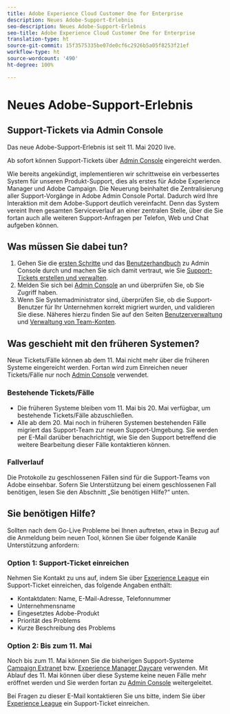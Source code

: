 ```yaml
---
title: Adobe Experience Cloud Customer One for Enterprise
description: Neues Adobe-Support-Erlebnis
seo-description: Neues Adobe-Support-Erlebnis
seo-title: Adobe Experience Cloud Customer One for Enterprise
translation-type: ht
source-git-commit: 15f3575335be07de0cf6c2926b5a05f8253f21ef
workflow-type: ht
source-wordcount: '490'
ht-degree: 100%

---
```



# Neues Adobe-Support-Erlebnis

## Support-Tickets via Admin Console

Das neue Adobe-Support-Erlebnis ist seit 11. Mai 2020 live.

Ab sofort können Support-Tickets über [Admin Console](https://adminconsole.adobe.com/) eingereicht werden.

Wie bereits angekündigt, implementieren wir schrittweise ein verbessertes System für unseren Produkt-Support, dies als erstes für Adobe Experience Manager und Adobe Campaign. Die Neuerung beinhaltet die Zentralisierung aller Support-Vorgänge in Adobe Admin Console Portal. Dadurch wird Ihre Interaktion mit dem Adobe-Support deutlich vereinfacht. Denn das System vereint Ihren gesamten Serviceverlauf an einer zentralen Stelle, über die Sie fortan auch alle weiteren Support-Anfragen per Telefon, Web und Chat aufgeben können.

## Was müssen Sie dabei tun?

1. Gehen Sie die [ersten Schritte](https://helpx.adobe.com/de/enterprise/get-started.html) und das [Benutzerhandbuch](https://helpx.adobe.com/de/enterprise/managing/user-guide.html) zu Admin Console durch und machen Sie sich damit vertraut, wie Sie [Support-Tickets erstellen und verwalten](https://helpx.adobe.com/de/enterprise/using/support-and-expert-services.html).
1. Melden Sie sich bei [Admin Console](https://adminconsole.adobe.com/) an und überprüfen Sie, ob Sie Zugriff haben.
1. Wenn Sie Systemadministrator sind, überprüfen Sie, ob die Support-Benutzer für Ihr Unternehmen korrekt migriert wurden, und validieren Sie diese. Näheres hierzu finden Sie auf den Seiten [Benutzerverwaltung](https://helpx.adobe.com/de/enterprise/using/users.html) und [Verwaltung von Team-Konten](https://helpx.adobe.com/de/enterprise/using/accounts.html).

## Was geschieht mit den früheren Systemen?

Neue Tickets/Fälle können ab dem 11. Mai nicht mehr über die früheren Systeme eingereicht werden.  Fortan wird zum Einreichen neuer Tickets/Fälle nur noch [Admin Console](https://adminconsole.adobe.com/) verwendet.

### Bestehende Tickets/Fälle

* Die früheren Systeme bleiben vom 11. Mai bis 20. Mai verfügbar, um bestehende Tickets/Fälle abzuschließen.
* Alle ab dem 20. Mai noch in früheren Systemen bestehenden Fälle migriert das Support-Team zur neuen Support-Umgebung.  Sie werden per E-Mail darüber benachrichtigt, wie Sie den Support betreffend die weitere Bearbeitung dieser Fälle kontaktieren können.

### Fallverlauf

Die Protokolle zu geschlossenen Fällen sind für die Support-Teams von Adobe einsehbar.  Sofern Sie Unterstützung bei einem geschlossenen Fall benötigen, lesen Sie den Abschnitt „Sie benötigen Hilfe?“ unten.

## Sie benötigen Hilfe?

Sollten nach dem Go-Live Probleme bei Ihnen auftreten, etwa in Bezug auf die Anmeldung beim neuen Tool, können Sie über folgende Kanäle Unterstützung anfordern:

### Option 1: Support-Ticket einreichen

Nehmen Sie Kontakt zu uns auf, indem Sie über [Experience League](https://experienceleague.adobe.com/?support-solution=General&amp;lang=de#support) ein Support-Ticket einreichen, das folgende Angaben enthält:

* Kontaktdaten: Name, E-Mail-Adresse, Telefonnummer
* Unternehmensname
* Eingesetztes Adobe-Produkt
* Priorität des Problems
* Kurze Beschreibung des Problems

### Option 2: Bis zum 11. Mai

Noch bis zum 11. Mai können Sie die bisherigen Support-Systeme [Campaign Extranet](https://support.neolane.net/webApp/extranetLogin) bzw. [Experience Manager Daycare](https://daycare.day.com/home.html) verwenden.  Mit Ablauf des 11. Mai können über diese Systeme keine neuen Fälle mehr eröffnet werden und Sie werden fortan zu [Admin Console](https://adminconsole.adobe.com/) weitergeleitet.

Bei Fragen zu dieser E-Mail kontaktieren Sie uns bitte, indem Sie über [Experience League](https://experienceleague.adobe.com/?support-solution=General&amp;lang=de#support) ein Support-Ticket einreichen.
